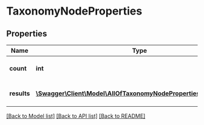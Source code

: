 # TaxonomyNodeProperties

## Properties
Name | Type | Description | Notes
------------ | ------------- | ------------- | -------------
**count** | **int** | The number of results. | [optional] 
**results** | [**\Swagger\Client\Model\AllOfTaxonomyNodePropertiesResultsItems[]**](.md) | The list of requested resources. | [optional] 

[[Back to Model list]](../../README.md#documentation-for-models) [[Back to API list]](../../README.md#documentation-for-api-endpoints) [[Back to README]](../../README.md)

